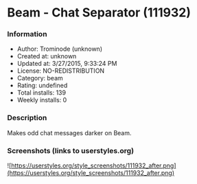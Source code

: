 # Beam - Chat Separator (111932)

### Information
- Author: Trominode (unknown)
- Created at: unknown
- Updated at: 3/27/2015, 9:33:24 PM
- License: NO-REDISTRIBUTION
- Category: beam
- Rating: undefined
- Total installs: 139
- Weekly installs: 0


### Description
Makes odd chat messages darker on Beam.


### Screenshots (links to userstyles.org)
![https://userstyles.org/style_screenshots/111932_after.png](https://userstyles.org/style_screenshots/111932_after.png)


